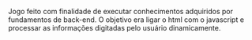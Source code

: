 Jogo feito com finalidade de executar conhecimentos adquiridos por fundamentos de back-end. O objetivo era ligar o html com o javascript e processar as informações digitadas pelo usuário dinamicamente.
